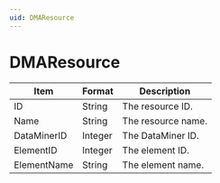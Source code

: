 ```yaml
---
uid: DMAResource
---
```


# DMAResource

| Item        | Format  | Description        |
|-------------|---------|--------------------|
| ID          | String  | The resource ID.   |
| Name        | String  | The resource name. |
| DataMinerID | Integer | The DataMiner ID.  |
| ElementID   | Integer | The element ID.    |
| ElementName | String  | The element name.  |
